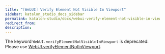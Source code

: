 ```yaml
---
title: "[WebUI] Verify Element Not Visible In Viewport" 
sidebar: katalon_studio_docs_sidebar
permalink: katalon-studio/docs/webui-verify-element-not-visible-in-viewport.html 
redirect_from:
description: 
---
```

The keyword `WebUI.verifyElementNotVisibleInViewport` is deprecated. Please use [WebUI.verifyElementNotInViewport](https://docs.katalon.com/webui-verify-element-in-viewport.html).